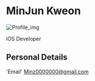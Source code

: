 # MinJun Kweon

![Profile_img](/image/profile_img)

iOS Developer

## Personal Details
'Email'
Minz0000000@gmail.com